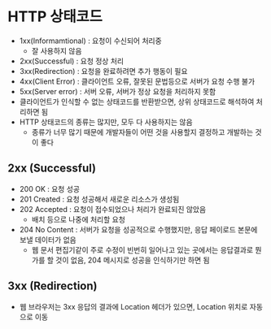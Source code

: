 # HTTP 상태코드
- 1xx(Informamtional) : 요청이 수신되어 처리중
  - 잘 사용하지 않음
- 2xx(Successful) : 요청 정상 처리
- 3xx(Redirection) : 요청을 완료하려면 추가 행동이 필요
- 4xx(Client Error) : 클라이언트 오류, 잘못된 문법등으로 서버가 요청 수행 불가
- 5xx(Server error) : 서버 오류, 서버가 정상 요청을 처리하지 못함
- 클라이언트가 인식할 수 없는 상태코드를 반환받으면, 상위 상태코드로 해석하여 처리하면 됨
- HTTP 상태코드의 종류는 많지만, 모두 다 사용하지는 않음
  - 종류가 너무 많기 때문에 개발자들이 어떤 것을 사용할지 결정하고 개발하는 것이 좋다

## 2xx (Successful)
- 200 OK : 요청 성공
- 201 Created : 요청 성공해서 새로운 리소스가 생성됨
- 202 Accepted : 요청이 접수되었으나 처리가 완료되진 않았음
  - 배치 등으로 나중에 처리할 요청
- 204 No Content : 서버가 요청을 성공적으로 수행했지만, 응답 페이로드 본문에 보낼 데이터가 없음
  - 웹 문서 편집기같이 주로 수정이 빈번히 일어나고 있는 곳에서는 응답결과로 뭔가를 할 것이 없음, 204 메시지로 성공을 인식하기만 하면 됨

## 3xx (Redirection)
- 웹 브라우저는 3xx 응답의 결과에 Location 헤더가 있으면, Location 위치로 자동으로 이동
